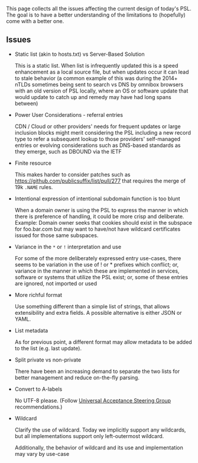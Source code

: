 This page collects all the issues affecting the current design of today's PSL. The goal is to have a better understanding of the limitations to (hopefully) come with a better one.

## Issues

- Static list (akin to hosts.txt) vs Server-Based Solution

  This is a static list.  When list is infrequently updated this is a speed enhancement as a local source file, but when updates occur it can lead to stale behavior (a common example of this was during the 2014+ nTLDs sometimes being sent to search vs DNS by omnibox browsers with an old version of PSL locally, where an OS or software update that would update to catch up and remedy may have had long spans between)

- Power User Considerations - referral entries

  CDN / Cloud or other providers' needs for frequent updates or large inclusion blocks might merit considering the PSL including a new record type to refer a subsequent lookup to those providers' self-managed entries or evolving considerations such as DNS-based standards as they emerge, such as DBOUND via the IETF

- Finite resource

  This makes harder to consider patches such as https://github.com/publicsuffix/list/pull/277 that requires the merge of 19k `.NAME` rules.

- Intentional expression of intentional subdomain function is too blunt

  When a domain owner is using the PSL to express the manner in which there is preference of handling, it could be more crisp and deliberate.  Example: Domain owner seeks that cookies should exist in the subspace for foo.bar.com but may want to have/not have wildcard certificates issued for those same subspaces.

- Variance in the `*` or `!` interpretation and use

  For some of the more deliberately expressed entry use-cases, there seems to be variation in the use of ! or * prefixes which conflict; or, variance in the manner in which these are implemented in services, software or systems that utilize the PSL exist; or, some of these entries are ignored, not imported or used

- More richful format

  Use something different than a simple list of strings, that allows extensibility and extra fields. A possible alternative is either JSON or YAML.

- List metadata

  As for previous point, a different format may allow metadata to be added to the list (e.g. last update).

- Split private vs non-private

  There have been an increasing demand to separate the two lists for better management and reduce on-the-fly parsing.

- Convert to A-labels

  No UTF-8 please. (Follow [Universal Acceptance Steering Group](https://uasg.tech) recommendations.)

- Wildcard

  Clarify the use of wildcard. Today we implicitly support any wildcards, but all implementations support only left-outermost wildcard.

  Additionally, the behavior of wildcard and its use and implementation may vary by use-case

